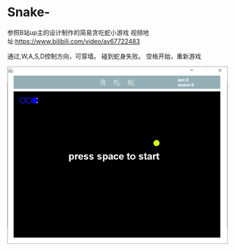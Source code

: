 # Snake-
参照B站up主的设计制作的简易贪吃蛇小游戏
视频地址:https://www.bilibili.com/video/av67722483

通过,W,A,S,D控制方向，可穿墙。
碰到蛇身失败。
空格开始，重新游戏

![Image text](picture/Snake.png)
